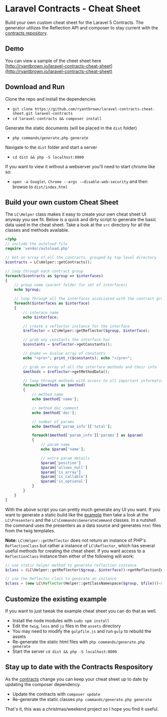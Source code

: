 
Laravel Contracts - Cheat Sheet
========

Build your own custom cheat sheet for the Laravel 5 Contracts.
The generator utilizes the Reflection API and composer to stay
current with the [contracts repository](https://github.com/illuminate/contracts).

Demo
------

You can view a sample of the cheet sheet here
[http://ryantbrown.io/laravel-contracts-cheat-sheet](http://ryantbrown.io/laravel-contracts-cheat-sheet)

Download and Run
------

Clone the repo and install the dependencies
* ```git clone https://github.com/ryantbrown/laravel-contracts-cheat-sheet.git laravel-contracts```
* ```cd laravel-contracts && composer install```

Generate the static documents (will be placed in the ```dist``` folder)
* ```php commands/generate.php generate```

Navigate to the ```dist``` folder and start a server
* ```cd dist && php -S localhost:8000```

If you want to view it without a webserver you'll need to start chrome like so:
* ```open -a Google\ Chrome --args -–disable-web-security``` and then browse to ```dist/index.html```


Build your own custom Cheat Sheet
------

The ```LC\Helper``` class makes it easy to create your own cheat sheet UI anyway
you see fit. Below is a quick and dirty script to generate the basic data used
in the cheat sheet.  Take a look at the ```src``` directory for all the classes
and methods available.

```php
<?php
// include the autoload file
require 'vendor/autoload.php'

// Get an array of all the contracts, grouped by top-level directory
$contracts = LC\Helper::getContracts();

// loop through each contract group
foreach($contracts as $group => $interfaces)
{
    // group name (parent folder for set of interfaces)
    echo $group;

    // loop through all the interfaces associated with the contract group
    foreach($interfaces as $interface)
    {
        // interace name
        echo $interface;

        // create a reflector instance for the interface
        $reflector = LC\Helper::getReflector($group, $interface);

        // grab any constants the interface has
        $constants = $reflector->getConstants();

        // $name => $value array of constants
        echo "<pre>"; print_r($constants); echo "</pre>";

        // grab an array of all the interface methods and their info
        $methods = $reflector->getMethodData();

        // loop through methods with access to all important information
        foreach($methods as $method)
        {
            // method name
            echo $method['name'];

            // method doc comment
            echo $method['doc'];

            // number of params
            echo $method['param_info']['total'];

            foreach($method['param_info']['params'] as $param)
            {
                // param name
                echo $param['name'];

                // extra param details
                $param['position']
                $param['allows_null']
                $param['is_array']
                $param['is_callable']
                $param['is_optional']
            }
        }
    }
}
```

With the above script you can pretty much generate any UI you want. If you want to generate a
static build like the [example](http://ryantbrown.io/laravel-contracts-cheat-sheet) then take
a look at the ```LC\Presenters``` and the ```LC\Commands\GenerateCommand``` classes.  In a
nutshell the command uses the presenters as a data source and generates ```html``` files
from the twig templates.

**Note:** ```LC\Helper::getReflector``` does not return an instance of PHP's ```ReflectionClass``` but rather a
instance of ```LC\Reflector```, which has several useful methods for creating the cheat sheet.
If you want access to a ```ReflectionClass``` instance then either of the following will work:

```php
// use static helper method to generate reflection instance
$class = (LC\Helper::getReflector($group, $interface))->getReflectionInstance();

// use the Reflector class to generate an instance
$class = (new LC\Reflector(Helper::getClassNamespace($group, $file)))->getReflectionInstance();
```

Customize the existing example
------

If you want to just tweak the example cheat sheet you can do that as well.

* Install the node modules with ```sudo npm install```
* Edit the ```twig```, ```less``` and ```js``` files in the ```assets``` directory
* You may need to modify the ```gulpfile.js``` and run ```gulp``` to rebuild the assets
* Re-generate the static html files with ```php commands/generate.php generate```
* Start the server ```cd dist && php -S localhost:8000```

Stay up to date with the Contracts Respository
------

As the [contracts](https://github.com/illuminate/contracts) change you can keep your cheat sheet up to date by updating the composer dependency.

* Update the contracts with ```composer update```
* Re-generate the static classes ```php commands/generate.php generate```


That's it, this was a christmas/weekend project so I hope you find it useful.